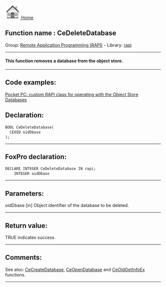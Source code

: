[<img src="../../images/home.png"> Home ](https://github.com/VFPX/Win32API)  

## Function name : CeDeleteDatabase
Group: [Remote Application Programming (RAPI)](../../functions_group.md#Remote_Application_Programming_(RAPI))  -  Library: [rapi](../../Libraries.md#rapi)  
***  


#### This function removes a database from the object store.
***  


## Code examples:
[Pocket PC: custom RAPI class for operating with the Object Store Databases](../../samples/sample_445.md)  

## Declaration:
```foxpro  
BOOL CeDeleteDatabase(
  CEOID oidDbase
);  
```  
***  


## FoxPro declaration:
```foxpro  
DECLARE INTEGER CeDeleteDatabase IN rapi;
	INTEGER oidDbase  
```  
***  


## Parameters:
oidDbase 
[in] Object identifier of the database to be deleted.  
***  


## Return value:
TRUE indicates success.  
***  


## Comments:
See also: [CeCreateDatabase](CeCreateDatabase.md), [CeOpenDatabase](CeOpenDatabase.md) and [CeOidGetInfoEx](CeOidGetInfoEx.md) functions.  
  
***  

